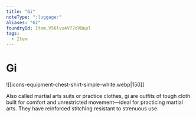 ```yaml
---
title: "Gi"
noteType: ":luggage:"
aliases: "Gi"
foundryId: Item.V50lvxeV77dVBupl
tags:
  - Item
---
```


# Gi
![[icons-equipment-chest-shirt-simple-white.webp|150]]

Also called martial arts suits or practice clothes, gi are outfits of tough cloth built for comfort and unrestricted movement—ideal for practicing martial arts. They have reinforced stitching resistant to strenuous use.
